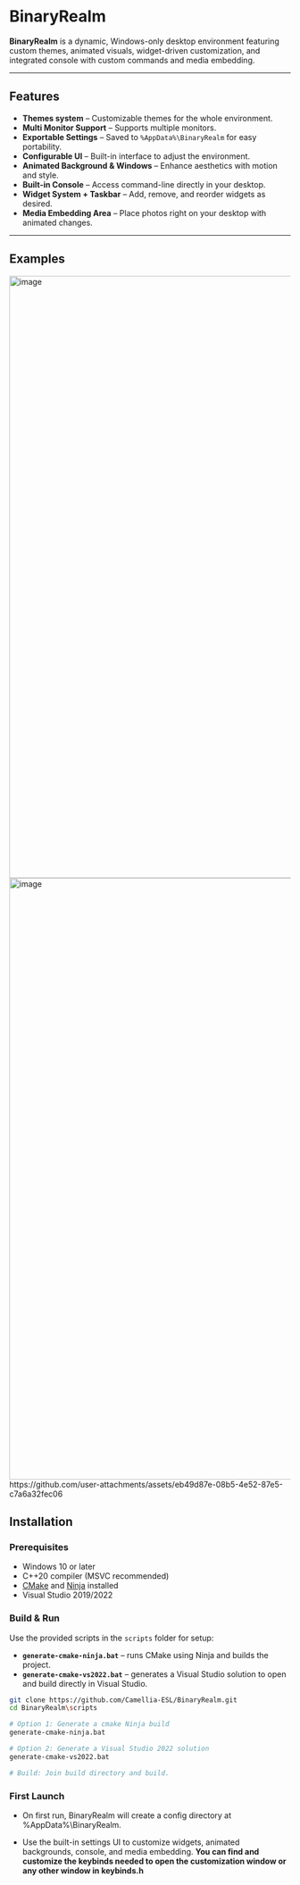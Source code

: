 # BinaryRealm

**BinaryRealm** is a dynamic, Windows-only desktop environment featuring custom themes, animated visuals, widget-driven customization, and integrated console with custom commands and media embedding.

---

## Features
- **Themes system** – Customizable themes for the whole environment. 
- **Multi Monitor Support** – Supports multiple monitors. 
- **Exportable Settings** – Saved to `%AppData%\BinaryRealm` for easy portability.  
- **Configurable UI** – Built-in interface to adjust the environment.  
- **Animated Background & Windows** – Enhance aesthetics with motion and style.  
- **Built-in Console** – Access command-line directly in your desktop.  
- **Widget System + Taskbar** – Add, remove, and reorder widgets as desired.  
- **Media Embedding Area** – Place photos right on your desktop with animated changes.  

---

## Examples
<img width="1919" height="1079" alt="image" src="https://github.com/user-attachments/assets/777147a4-aa13-479c-9684-a1804ec09aee" />
<img width="1919" height="1078" alt="image" src="https://github.com/user-attachments/assets/99c17207-d6b4-4335-af19-de4ade96ce90" />
https://github.com/user-attachments/assets/eb49d87e-08b5-4e52-87e5-c7a6a32fec06

## Installation

### Prerequisites

- Windows 10 or later  
- C++20 compiler (MSVC recommended)  
- [CMake](https://cmake.org/) and [Ninja](https://ninja-build.org/) installed  
- Visual Studio 2019/2022

### Build & Run

Use the provided scripts in the `scripts` folder for setup:

- **`generate-cmake-ninja.bat`** – runs CMake using Ninja and builds the project.  
- **`generate-cmake-vs2022.bat`** – generates a Visual Studio solution to open and build directly in Visual Studio.  

```bash
git clone https://github.com/Camellia-ESL/BinaryRealm.git
cd BinaryRealm\scripts

# Option 1: Generate a cmake Ninja build
generate-cmake-ninja.bat

# Option 2: Generate a Visual Studio 2022 solution
generate-cmake-vs2022.bat

# Build: Join build directory and build.
```

### First Launch

- On first run, BinaryRealm will create a config directory at %AppData%\BinaryRealm.

- Use the built-in settings UI to customize widgets, animated backgrounds, console, and media embedding. **You can find and customize the keybinds needed to open the customization window or any other window in keybinds.h**
